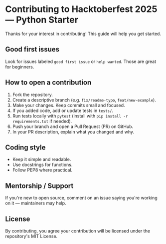# Contributing to Hacktoberfest 2025 — Python Starter

Thanks for your interest in contributing! This guide will help you get started.

## Good first issues
Look for issues labeled `good first issue` or `help wanted`. Those are great for beginners.

## How to open a contribution
1. Fork the repository.
2. Create a descriptive branch (e.g. `fix/readme-typo`, `feat/new-example`).
3. Make your changes. Keep commits small and focused.
4. If you added code, add or update tests in `tests/`.
5. Run tests locally with `pytest` (install with `pip install -r requirements.txt` if needed).
6. Push your branch and open a Pull Request (PR) on GitHub.
7. In your PR description, explain what you changed and why.

## Coding style
- Keep it simple and readable.
- Use docstrings for functions.
- Follow PEP8 where practical.

## Mentorship / Support
If you're new to open source, comment on an issue saying you're working on it — maintainers may help.

## License
By contributing, you agree your contribution will be licensed under the repository's MIT License.
